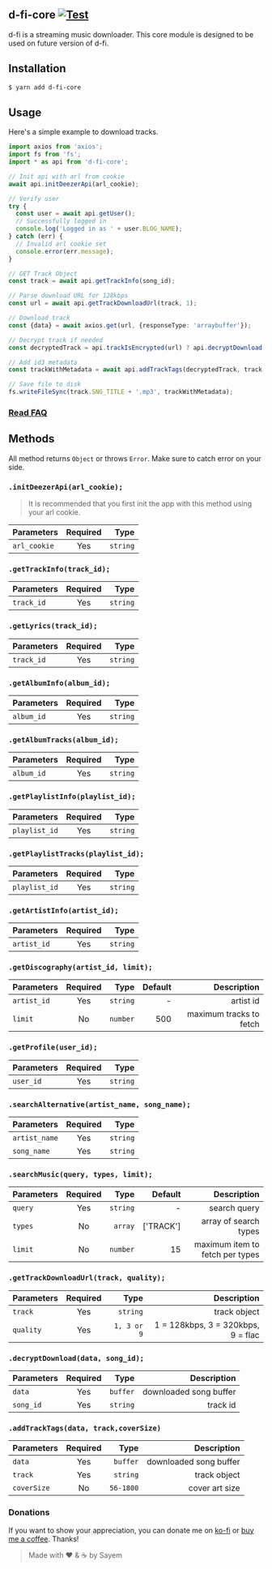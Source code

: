 ## d-fi-core [![Test](https://github.com/d-fi/d-fi-core/workflows/Test/badge.svg)](https://github.com/d-fi/d-fi-core/actions)

d-fi is a streaming music downloader. This core module is designed to be used on future version of d-fi.

## Installation

```bash
$ yarn add d-fi-core
```

## Usage

Here's a simple example to download tracks.

```ts
import axios from 'axios';
import fs from 'fs';
import * as api from 'd-fi-core';

// Init api with arl from cookie
await api.initDeezerApi(arl_cookie);

// Verify user
try {
  const user = await api.getUser();
  // Successfully logged in
  console.log('Logged in as ' + user.BLOG_NAME);
} catch (err) {
  // Invalid arl cookie set
  console.error(err.message);
}

// GET Track Object
const track = await api.getTrackInfo(song_id);

// Parse download URL for 128kbps
const url = await api.getTrackDownloadUrl(track, 1);

// Download track
const {data} = await axios.get(url, {responseType: 'arraybuffer'});

// Decrypt track if needed
const decryptedTrack = api.trackIsEncrypted(url) ? api.decryptDownload(data, track.SNG_ID) : data;

// Add id3 metadata
const trackWithMetadata = await api.addTrackTags(decryptedTrack, track, 500);

// Save file to disk
fs.writeFileSync(track.SNG_TITLE + '.mp3', trackWithMetadata);
```

### [Read FAQ](https://github.com/d-fi/d-fi-core/blob/master/docs/faq.md)

## Methods

All method returns `Object` or throws `Error`. Make sure to catch error on your side.

### `.initDeezerApi(arl_cookie);`

> It is recommended that you first init the app with this method using your arl cookie.

| Parameters   | Required |     Type |
| ------------ | :------: | -------: |
| `arl_cookie` |   Yes    | `string` |

### `.getTrackInfo(track_id);`

| Parameters | Required |     Type |
| ---------- | :------: | -------: |
| `track_id` |   Yes    | `string` |

### `.getLyrics(track_id);`

| Parameters | Required |     Type |
| ---------- | :------: | -------: |
| `track_id` |   Yes    | `string` |

### `.getAlbumInfo(album_id);`

| Parameters | Required |     Type |
| ---------- | :------: | -------: |
| `album_id` |   Yes    | `string` |

### `.getAlbumTracks(album_id);`

| Parameters | Required |     Type |
| ---------- | :------: | -------: |
| `album_id` |   Yes    | `string` |

### `.getPlaylistInfo(playlist_id);`

| Parameters    | Required |     Type |
| ------------- | :------: | -------: |
| `playlist_id` |   Yes    | `string` |

### `.getPlaylistTracks(playlist_id);`

| Parameters    | Required |     Type |
| ------------- | :------: | -------: |
| `playlist_id` |   Yes    | `string` |

### `.getArtistInfo(artist_id);`

| Parameters  | Required |     Type |
| ----------- | :------: | -------: |
| `artist_id` |   Yes    | `string` |

### `.getDiscography(artist_id, limit);`

| Parameters  | Required |     Type | Default |             Description |
| ----------- | :------: | -------: | ------: | ----------------------: |
| `artist_id` |   Yes    | `string` |       - |               artist id |
| `limit`     |    No    | `number` |     500 | maximum tracks to fetch |

### `.getProfile(user_id);`

| Parameters | Required |     Type |
| ---------- | :------: | -------: |
| `user_id`  |   Yes    | `string` |

### `.searchAlternative(artist_name, song_name);`

| Parameters    | Required |     Type |
| ------------- | :------: | -------: |
| `artist_name` |   Yes    | `string` |
| `song_name`   |   Yes    | `string` |

### `.searchMusic(query, types, limit);`

| Parameters | Required |     Type |   Default |                     Description |
| ---------- | :------: | -------: | --------: | ------------------------------: |
| `query`    |   Yes    | `string` |         - |                    search query |
| `types`    |    No    |  `array` | ['TRACK'] |           array of search types |
| `limit`    |    No    | `number` |        15 | maximum item to fetch per types |

### `.getTrackDownloadUrl(track, quality);`

| Parameters | Required |        Type |                        Description |
| ---------- | :------: | ----------: | ---------------------------------: |
| `track`    |   Yes    |    `string` |                       track object |
| `quality`  |   Yes    | `1, 3 or 9` | 1 = 128kbps, 3 = 320kbps, 9 = flac |

### `.decryptDownload(data, song_id);`

| Parameters | Required |     Type |            Description |
| ---------- | :------: | -------: | ---------------------: |
| `data`     |   Yes    | `buffer` | downloaded song buffer |
| `song_id`  |   Yes    | `string` |               track id |

### `.addTrackTags(data, track,coverSize)`

| Parameters  | Required |      Type |            Description |
| ----------- | :------: | --------: | ---------------------: |
| `data`      |   Yes    |  `buffer` | downloaded song buffer |
| `track`     |   Yes    |  `string` |           track object |
| `coverSize` |    No    | `56-1800` |         cover art size |

### Donations

If you want to show your appreciation, you can donate me on [ko-fi](https://ko-fi.com/Z8Z5KDA6) or [buy me a coffee](https://www.buymeacoffee.com/sayem). Thanks!

> Made with :heart: & :coffee: by Sayem
